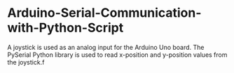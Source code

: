 # Arduino-Serial-Communication-with-Python-Script
A joystick is used as an analog input for the Arduino Uno board. The PySerial Python library is used to read x-position and y-position values from the joystick.f
